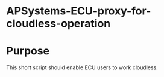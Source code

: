 # APSystems-ECU-proxy-for-cloudless-operation

# Purpose
This short script should enable ECU users to work cloudless. 
